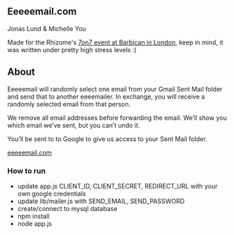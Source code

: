 ## Eeeeemail.com
Jonas Lund & Michelle You

Made for the Rhizome's [7on7 event at Barbican in London](http://rhizome.org/sevenonseven), keep in mind, it was written under pretty high stress levels :)

## About

Eeeeemail will randomly select one email from your Gmail Sent Mail folder and send that to another eeeemailer. In exchange, you will receive a randomly selected email from that person. 

We remove all email addresses before forwarding the email. We’ll show you which email we’ve sent, but you can’t undo it. 

You’ll be sent to to Google to give us access to your Sent Mail folder.

[eeeeemail.com](http://eeeeemail.com)

### How to run
* update app.js CLIENT_ID, CLIENT_SECRET, REDIRECT_URL with your own google credentials
* update lib/mailer.js with SEND_EMAIL, SEND_PASSWORD
* create/connect to mysql database
* npm install
* node app.js